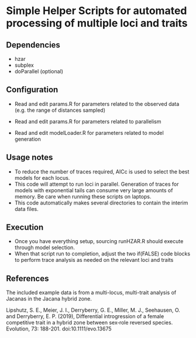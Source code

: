 # Simple Helper Scripts for automated processing of multiple loci and traits

## Dependencies

- hzar
- subplex
- doParallel (optional)

## Configuration

- Read and edit params.R for parameters related to the observed data 
(e.g. the range of distances sampled)

- Read and edit params.R for parameters related to parallelism

- Read and edit modelLoader.R for parameters related to model generation

## Usage notes

- To reduce the number of traces required, AICc is used to select the best models for each locus.
- This code will attempt to run loci in parallel.  Generation of traces for models with exponential tails can consume very large amounts of memory.  Be care when running these scripts on laptops.
- This code automatically makes several directories to contain the interim data files.  

## Execution

- Once you have everything setup, sourcing runHZAR.R should execute through model selection.
- When that script run to completion, adjust the two if(FALSE) code blocks to perform trace analysis as
needed on the relevant loci and traits

## References

The included example data is from a multi-locus, multi-trait analysis of Jacanas in the Jacana hybrid zone.

Lipshutz, S. E., Meier, J. I., Derryberry, G. E., Miller, M. J., Seehausen, O. and Derryberry, E. P. (2019), Differential introgression of a female competitive trait in a hybrid zone between sex‐role reversed species. Evolution, 73: 188-201. doi:10.1111/evo.13675